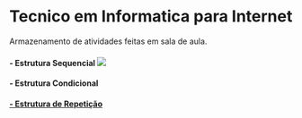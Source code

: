 # <h1>**Tecnico em Informatica para Internet**

Armazenamento de atividades feitas em sala de aula.

<h4> - Estrutura Sequencial <a href= "https://github.com/ansiee/TecnicoInformaticaParaInternet/tree/main/LogicaDeProgramacao/EstruturaSequencial" ><img src="https://export-download.canva.com/rLUn4/DAFKY-rLUn4/5/0/0001-33750857216.png" ></a>

<h4> - Estrutura Condicional <a href= "https://github.com/ansiee/TecnicoInformaticaParaInternet/tree/main/LogicaDeProgramacao/EstruturaCondicional"/>

<h4> - Estrutura de Repetição <a href= "https://github.com/ansiee/TecnicoInformaticaParaInternet/tree/main/LogicaDeProgramacao/EstruturaRepeticao"</a>
 
 
